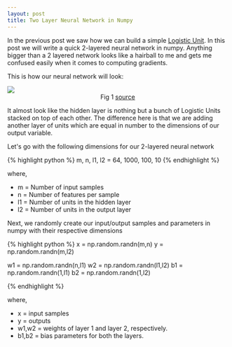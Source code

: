 ```yaml
---
layout: post
title: Two Layer Neural Network in Numpy
---
```


In the previous post we saw how we can build a simple [Logistic Unit](http://anupsawant.com/2017/12/04/logistic-regression-from-scratch/). In this post we will write a quick 2-layered neural network in numpy. Anything bigger than a 2 layered network looks like a hairball to me and gets me confused easily when it comes to computing gradients.

This is how our neural network will look:

<img src="http://www.extremetech.com/wp-content/uploads/2015/07/NeuralNetwork.png">
<center>Fig 1 <a href="https://www.extremetech.com/extreme/215170-artificial-neural-networks-are-changing-the-world-what-are-they" target="_blank">source</a></center>

It almost look like the hidden layer is nothing but a bunch of Logistic Units stacked on top of each other. The difference here is that we are adding another layer of units which are equal in number to the dimensions of our output variable.

Let's go with the following dimensions for our 2-layered neural network

{% highlight python %}
m, n, l1, l2 = 64, 1000, 100, 10
{% endhighlight %}

where,
* m = Number of input samples
* n = Number of features per sample
* l1 = Number of units in the hidden layer
* l2 = Number of units in the output layer

Next, we randomly create our input/output samples and parameters in numpy with their respective dimensions

{% highlight python %}
x = np.random.randn(m,n)
y = np.random.randn(m,l2)

w1 = np.random.randn(n,l1)
w2 = np.random.randn(l1,l2)
b1 = np.random.randn(1,l1)
b2 = np.random.randn(1,l2)

{% endhighlight %}

where,
* x = input samples
* y = outputs
* w1,w2 = weights of layer 1 and layer 2, respectively.
* b1,b2 = bias parameters for both the layers.
